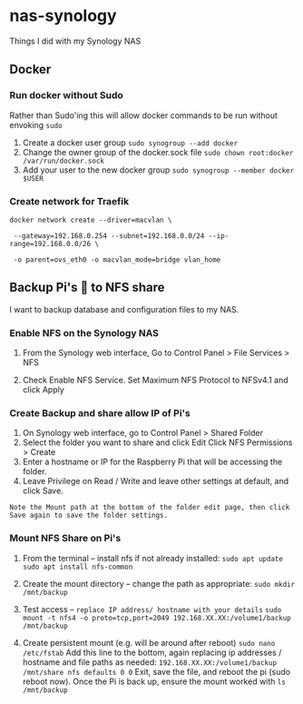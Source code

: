 # nas-synology
Things I did with my Synology NAS

## Docker

### Run docker without Sudo
Rather than Sudo'ing this will allow docker commands to be run without envoking `sudo`
1. Create a docker user group `sudo synogroup --add docker`
2. Change the owner group of the docker.sock file `sudo chown root:docker /var/run/docker.sock`
3. Add your user to the new docker group `sudo synogroup --member docker $USER`

### Create network for Traefik

```
docker network create --driver=macvlan \

 --gateway=192.168.0.254 --subnet=192.168.0.0/24 --ip-range=192.168.0.0/26 \
 
 -o parent=ovs_eth0 -o macvlan_mode=bridge vlan_home
```
## Backup Pi's 🥧 to NFS share
I want to backup database and configuration files to my NAS.

### Enable NFS on the Synology NAS

1. From the Synology web interface, Go to Control Panel > File Services > NFS

2. Check Enable NFS Service. Set Maximum NFS Protocol to NFSv4.1 and click Apply

### Create Backup and share allow IP of Pi's

1. On Synology web interface, go to Control Panel > Shared Folder
2. Select the folder you want to share and click Edit
Click NFS Permissions > Create
3. Enter a hostname or IP for the Raspberry Pi that will be accessing the folder.
4. Leave Privilege on Read / Write and leave other settings at default, and click Save.

`Note the Mount path at the bottom of the folder edit page, then click Save again to save the folder settings.`

### Mount NFS Share on Pi's

1. From the terminal – install nfs if not already installed:
`sudo apt update`
`sudo apt install nfs-common`
2. Create the mount directory – change the path as appropriate:
`sudo mkdir /mnt/backup`

3. Test access – `replace IP address/ hostname with your details`
`sudo mount -t nfs4 -o proto=tcp,port=2049 192.168.XX.XX:/volume1/backup /mnt/backup`
4. Create persistent mount (e.g. will be around after reboot)
`sudo nano /etc/fstab`
Add this line to the bottom, again replacing ip addresses / hostname and file paths as needed:
`192.168.XX.XX:/volume1/backup /mnt/share nfs defaults 0 0`
Exit, save the file, and reboot the pi (sudo reboot now).
Once the Pi is back up, ensure the mount worked with 
`ls /mnt/backup`
